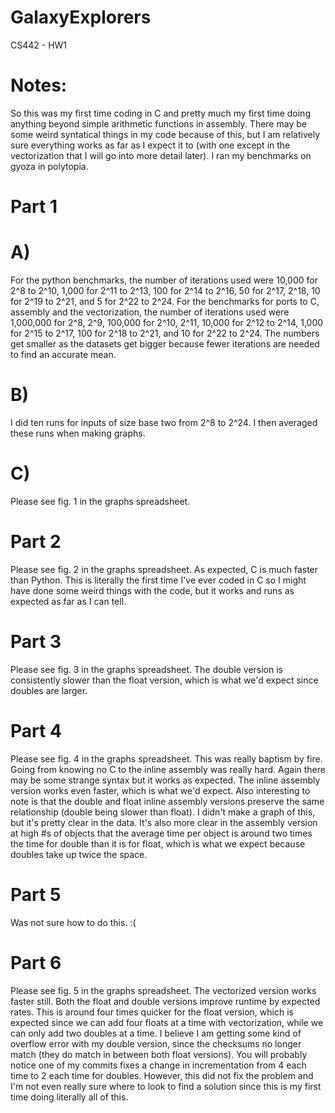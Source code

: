 # GalaxyExplorers
CS442 - HW1

# Notes:
So this was my first time coding in C and pretty much my first time doing anything beyond simple arithmetic functions in assembly. There may be some weird syntatical things in my code because of this, but I am relatively sure everything works as far as I expect it to (with one except in the vectorization that I will go into more detail later). 
I ran my benchmarks on gyoza in polytopia.

# Part 1
# A)
For the python benchmarks, the number of iterations used were 10,000 for 2^8 to 2^10, 1,000 for 2^11 to 2^13, 100 for 2^14 to 2^16, 50 for 2^17, 2^18, 10 for 2^19 to 2^21, and 5 for 2^22 to 2^24. For the benchmarks for ports to C, assembly and the vectorization, the number of iterations used were 1,000,000 for 2^8, 2^9, 100,000 for 2^10, 2^11, 10,000 for 2^12 to 2^14, 1,000 for 2^15 to 2^17, 100 for 2^18 to  2^21, and 10 for 2^22 to 2^24. The numbers get smaller as the datasets get bigger because fewer iterations are needed to find an accurate mean. 
# B)
I did ten runs for inputs of size base two from 2^8 to 2^24. I then averaged these runs when making graphs.
# C)
Please see fig. 1 in the graphs spreadsheet.

# Part 2
Please see fig. 2 in the graphs spreadsheet. 
As expected, C is much faster than Python. This is literally the first time I've ever coded in C so I might have done some weird things with the code, but it works and runs as expected as far as I can tell.

# Part 3
Please see fig. 3 in the graphs spreadsheet.
The double version is consistently slower than the float version, which is what we'd expect since doubles are larger.

# Part 4
Please see fig. 4 in the graphs spreadsheet.
This was really baptism by fire. Going from knowing no C to the inline assembly was really hard. Again there may be some strange syntax but it works as expected. The inline assembly version works even faster, which is what we'd expect. Also interesting to note is that the double and float inline assembly versions preserve the same relationship (double being slower than float). I didn't make a graph of this, but it's pretty clear in the data. It's also more clear in the assembly version at high #s of objects that the average time per object is around two times the time for double than it is for float, which is what we expect because doubles take up twice the space.

# Part 5
Was not sure how to do this. :(

# Part 6
Please see fig. 5 in the graphs spreadsheet.
The vectorized version works faster still. Both the float and double versions improve runtime by expected rates. This is around four times quicker for the float version, which is expected since we can add four floats at a time with vectorization, while we can only add two doubles at a time. I believe I am getting some kind of overflow error with my double version, since the checksums no longer match (they do match in between both float versions). You will probably notice one of my commits fixes a change in incrementation from 4 each time to 2 each time for doubles. However, this did not fix the problem and I'm not even really sure where to look to find a solution since this is my first time doing literally all of this.

